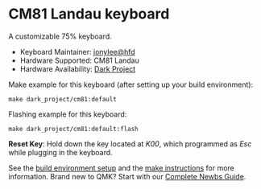 # CM81 Landau keyboard

A customizable 75% keyboard.

* Keyboard Maintainer: [jonylee@hfd](https://github.com/jonylee1986)
* Hardware Supported: CM81 Landau
* Hardware Availability: [Dark Project](https://darkproject.eu/)

Make example for this keyboard (after setting up your build environment):

    make dark_project/cm81:default

Flashing example for this keyboard:

    make dark_project/cm81:default:flash

**Reset Key**: Hold down the key located at *K00*, which programmed as *Esc* while plugging in the keyboard.

See the [build environment setup](https://docs.qmk.fm/#/getting_started_build_tools) and the [make instructions](https://docs.qmk.fm/#/getting_started_make_guide) for more information. Brand new to QMK? Start with our [Complete Newbs Guide](https://docs.qmk.fm/#/newbs).
